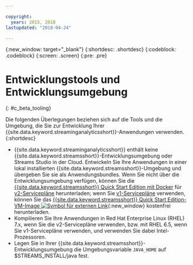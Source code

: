```yaml
---

copyright:
  years: 2015, 2018
lastupdated: "2018-04-24"

---
```


<!-- Attribute definitions -->
{:new_window: target="_blank"}
{:shortdesc: .shortdesc}
{:codeblock: .codeblock}
{:screen: .screen}
{:pre: .pre}

# Entwicklungstools und Entwicklungsumgebung
{: #c_beta_tooling}


Die folgenden Überlegungen beziehen sich auf die Tools und die Umgebung, die Sie
zur Entwicklung Ihrer {{site.data.keyword.streaminganalyticsshort}}-Anwendungen verwenden.
{:shortdesc}


* {{site.data.keyword.streaminganalyticsshort}} enthält keine {{site.data.keyword.streamsshort}}-Entwicklungsumgebung oder Streams Studio in der Cloud. Entwickeln Sie Ihre Anwendungen in einer lokal installierten {{site.data.keyword.streamsshort}}-Umgebung und übergeben Sie sie als Anwendungsbundles. Wenn Sie nicht über die Entwicklungsumgebung verfügen, können Sie die [{{site.data.keyword.streamsshort}} Quick Start Edition mit Docker](https://www-01.ibm.com/marketing/iwm/iwm/web/preLogin.do?source=swg-ibmistvi) für [v2-Servicepläne](/docs/services/StreamingAnalytics/service_plans.html) herunterladen; wenn Sie [v1-Servicepläne](/docs/services/StreamingAnalytics/service_plans.html) verwenden, können Sie das [{{site.data.keyword.streamsshort}} Quick Start Edition-VM-Image ![Symbol für externen Link](../../icons/launch-glyph.svg "Symbol für externen Link")](http://ibmstreams.github.io/streamsx.documentation/docs/4.2/qse-intro/){:new_window} kostenfrei herunterladen.
* Kompilieren Sie Ihre Anwendungen in Red Hat Enterprise Linux (RHEL) 7.x, wenn Sie die v2-Servicepläne verwenden, bzw. mit RHEL 6.5, wenn Sie v1-Servicepläne verwenden, und verwenden Sie dabei Intel-Prozessoren.
* Legen Sie in Ihrer {{site.data.keyword.streamsshort}}-Entwicklungsumgebung die Umgebungsvariable `JAVA_HOME` auf $STREAMS_INSTALL/java fest.
